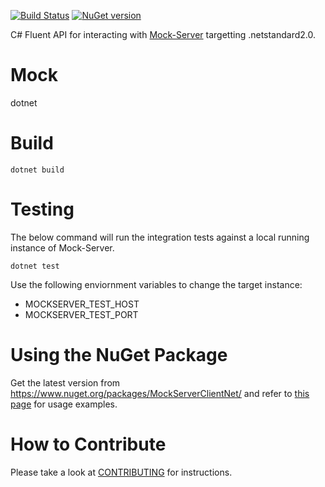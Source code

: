 [![Build Status](https://travis-ci.org/picadoh/mockserver-client-net.svg?branch=master)](https://travis-ci.org/picadoh/mockserver-client-net) [![NuGet version](https://badge.fury.io/nu/MockServerClientNet.svg)](https://badge.fury.io/nu/MockServerClientNet)

C# Fluent API for interacting with [Mock-Server](http://www.mock-server.com/) targetting .netstandard2.0.


# Mock
dotnet 
# Build

    dotnet build

# Testing

The below command will run the integration tests against a local running instance of Mock-Server.

    dotnet test

Use the following enviornment variables to change the target instance:

- MOCKSERVER\_TEST\_HOST
- MOCKSERVER\_TEST\_PORT

# Using the NuGet Package

Get the latest version from https://www.nuget.org/packages/MockServerClientNet/ and refer to [this page](docs/Samples.md) for usage examples.

# How to Contribute

Please take a look at [CONTRIBUTING](CONTRIBUTING.md) for instructions.

